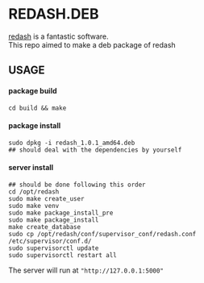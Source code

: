 # REDASH.DEB
[redash](https://redash.io/) is a fantastic software.  
This repo aimed to make a deb package of redash

## USAGE

#### package build
```
cd build && make
```

#### package install
```
sudo dpkg -i redash_1.0.1_amd64.deb 
## should deal with the dependencies by yourself
```


#### server install
```
## should be done following this order
cd /opt/redash
sudo make create_user
sudo make venv
sudo make package_install_pre
sudo make package_install
make create_database
sudo cp /opt/redash/conf/supervisor_conf/redash.conf /etc/supervisor/conf.d/
sudo supervisorctl update
sudo supervisorctl restart all 
```

The server will run at ```"http://127.0.0.1:5000"```

